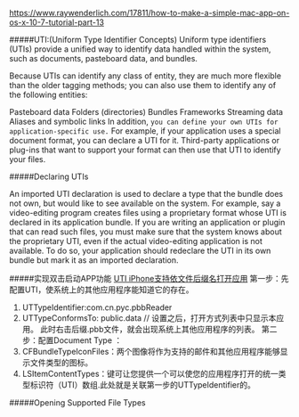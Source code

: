 https://www.raywenderlich.com/17811/how-to-make-a-simple-mac-app-on-os-x-10-7-tutorial-part-13

#####UTI:(Uniform Type Identifier Concepts)
Uniform type identifiers (UTIs) provide a unified way to identify data handled within the system, such as documents, pasteboard data, and bundles.

Because UTIs can identify any class of entity, they are much more flexible than the older tagging methods; you can also use them to identify any of the following entities:

Pasteboard data
Folders (directories)
Bundles
Frameworks
Streaming data
Aliases and symbolic links
In addition, `you can define your own UTIs for application-specific use.` For example, if your application uses a special document format, you can declare a UTI for it. Third-party applications or plug-ins that want to support your format can then use that UTI to identify your files.

#####Declaring UTIs

An imported UTI declaration is used to declare a type that the bundle does not own, but would like to see available on the system. For example, say a video-editing program creates files using a proprietary format whose UTI is declared in its application bundle. If you are writing an application or plugin that can read such files, you must make sure that the system knows about the proprietary UTI, even if the actual video-editing application is not available. To do so, your application should redeclare the UTI in its own bundle but mark it as an imported declaration.


#####实现双击启动APP功能 
[UTI iPhone支持依文件后缀名打开应用](http://blog.csdn.net/zaitianaoxiang/article/details/6658492)
第一步：先配置UTI，使系统上的其他应用程序能知道它的存在。
1. UTTypeIdentifier:com.cn.pyc.pbbReader
2. UTTypeConformsTo: public.data // 设置之后，打开方式列表中只显示本应用。
此时右击后缀.pbb文件，就会出现系统上其他应用程序的列表。
第二步：配置Document Type ：
1. CFBundleTypeIconFiles：两个图像将作为支持的邮件和其他应用程序能够显示文件类型的图标。
2. LSItemContentTypes：键可让您提供一个可以使您的应用程序打开的统一类型标识符（UTI）数组.此处就是关联第一步的UTTypeIdentifier的。


#####Opening Supported File Types

